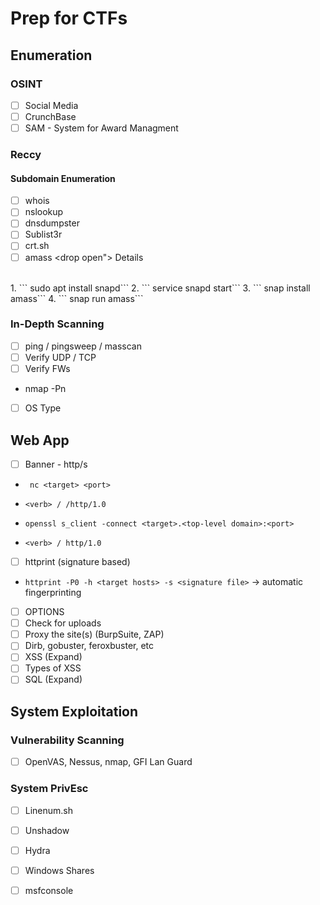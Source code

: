 # Prep for CTFs

## Enumeration
### OSINT
- [ ] Social Media
- [ ] CrunchBase
- [ ] SAM - System for Award Managment

### Reccy
#### Subdomain Enumeration
- [ ] whois
- [ ] nslookup
- [ ] dnsdumpster
- [ ] Sublist3r
- [ ] crt.sh
- [ ] amass
<drop open">
<stuff> Details </stuff>
<br>
	1. ``` sudo apt install snapd```
	2. ``` service snapd start```
	3. ``` snap install amass```
	4. ``` snap run amass```
</drop>

### In-Depth Scanning
- [ ] ping / pingsweep / masscan
- [ ] Verify UDP / TCP
- [ ] Verify FWs
- nmap -Pn
- [ ] OS Type


## Web App
- [ ] Banner - http/s
- ``` nc <target> <port>```
- ``` <verb> / /http/1.0 ```

- ``` openssl s_client -connect <target>.<top-level domain>:<port> ```
- ``` <verb> / http/1.0 ```

- [ ] httprint (signature based)
- ``` httprint -P0 -h <target hosts> -s <signature file> ``` -> automatic fingerprinting
- [ ] OPTIONS
- [ ] Check for uploads
- [ ] Proxy the site(s)  (BurpSuite, ZAP)
- [ ] Dirb, gobuster, feroxbuster, etc
- [ ] XSS (Expand)
- [ ] Types of XSS
- [ ] SQL (Expand)

## System Exploitation
### Vulnerability Scanning
- [ ] OpenVAS, Nessus, nmap, GFI Lan Guard

### System PrivEsc
- [ ] Linenum.sh
- [ ] Unshadow
- [ ] Hydra
- [ ] Windows Shares
- [ ] msfconsole

